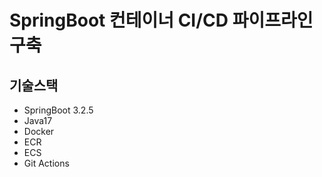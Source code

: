 # SpringBoot 컨테이너 CI/CD 파이프라인 구축 

## 기술스택
- SpringBoot 3.2.5
- Java17
- Docker
- ECR
- ECS
- Git Actions


